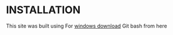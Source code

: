 <!--git-cheatsheet-for-github  -->
# INSTALLATION
This site was built using For [windows download](https://gitforwindows.org/) Git bash from here